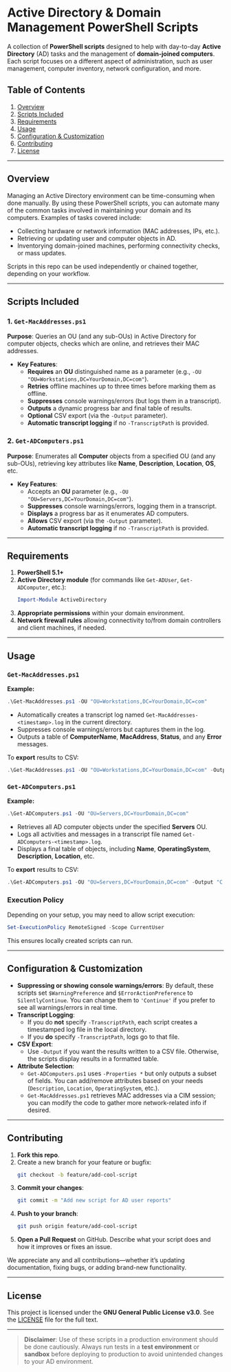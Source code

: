 # Active Directory & Domain Management PowerShell Scripts

A collection of **PowerShell scripts** designed to help with day-to-day **Active Directory** (AD) tasks and the management of **domain-joined computers**. Each script focuses on a different aspect of administration, such as user management, computer inventory, network configuration, and more.

## Table of Contents

1. [Overview](#overview)  
2. [Scripts Included](#scripts-included)  
3. [Requirements](#requirements)  
4. [Usage](#usage)  
5. [Configuration & Customization](#configuration--customization)  
6. [Contributing](#contributing)  
7. [License](#license)

---

## Overview

Managing an Active Directory environment can be time-consuming when done manually. By using these PowerShell scripts, you can automate many of the common tasks involved in maintaining your domain and its computers. Examples of tasks covered include:

- Collecting hardware or network information (MAC addresses, IPs, etc.).  
- Retrieving or updating user and computer objects in AD.  
- Inventorying domain-joined machines, performing connectivity checks, or mass updates.

Scripts in this repo can be used independently or chained together, depending on your workflow.

---

## Scripts Included

### 1. **`Get-MacAddresses.ps1`**  
**Purpose**: Queries an OU (and any sub-OUs) in Active Directory for computer objects, checks which are online, and retrieves their MAC addresses.  
- **Key Features**:
  - **Requires** an **OU** distinguished name as a parameter (e.g., `-OU "OU=Workstations,DC=YourDomain,DC=com"`).  
  - **Retries** offline machines up to three times before marking them as offline.  
  - **Suppresses** console warnings/errors (but logs them in a transcript).  
  - **Outputs** a dynamic progress bar and final table of results.  
  - **Optional** CSV export (via the `-Output` parameter).  
  - **Automatic transcript logging** if no `-TranscriptPath` is provided.

### 2. **`Get-ADComputers.ps1`**  
**Purpose**: Enumerates all **Computer** objects from a specified OU (and any sub-OUs), retrieving key attributes like **Name**, **Description**, **Location**, **OS**, etc.  
- **Key Features**:
  - Accepts an **OU** parameter (e.g., `-OU "OU=Servers,DC=YourDomain,DC=com"`).  
  - **Suppresses** console warnings/errors, logging them in a transcript.  
  - **Displays** a progress bar as it enumerates AD computers.  
  - **Allows** CSV export (via the `-Output` parameter).  
  - **Automatic transcript logging** if no `-TranscriptPath` is provided.

---

## Requirements

1. **PowerShell 5.1+**  
2. **Active Directory module** (for commands like `Get-ADUser`, `Get-ADComputer`, etc.):  
   ```powershell
   Import-Module ActiveDirectory
   ```
3. **Appropriate permissions** within your domain environment.  
4. **Network firewall rules** allowing connectivity to/from domain controllers and client machines, if needed.

---

## Usage

### `Get-MacAddresses.ps1`

**Example:**  
```powershell
.\Get-MacAddresses.ps1 -OU "OU=Workstations,DC=YourDomain,DC=com"
```
- Automatically creates a transcript log named `Get-MacAddresses-<timestamp>.log` in the current directory.  
- Suppresses console warnings/errors but captures them in the log.  
- Outputs a table of **ComputerName**, **MacAddress**, **Status**, and any **Error** messages.

To **export** results to CSV:  
```powershell
.\Get-MacAddresses.ps1 -OU "OU=Workstations,DC=YourDomain,DC=com" -Output "C:\Temp\WorkstationsMACs.csv"
```

### `Get-ADComputers.ps1`

**Example:**  
```powershell
.\Get-ADComputers.ps1 -OU "OU=Servers,DC=YourDomain,DC=com"
```
- Retrieves all AD computer objects under the specified **Servers** OU.  
- Logs all activities and messages in a transcript file named `Get-ADComputers-<timestamp>.log`.  
- Displays a final table of objects, including **Name**, **OperatingSystem**, **Description**, **Location**, etc.

To **export** results to CSV:  
```powershell
.\Get-ADComputers.ps1 -OU "OU=Servers,DC=YourDomain,DC=com" -Output "C:\Temp\ServersList.csv"
```

### Execution Policy

Depending on your setup, you may need to allow script execution:

```powershell
Set-ExecutionPolicy RemoteSigned -Scope CurrentUser
```
This ensures locally created scripts can run.

---

## Configuration & Customization

- **Suppressing or showing console warnings/errors**: By default, these scripts set `$WarningPreference` and `$ErrorActionPreference` to `SilentlyContinue`. You can change them to `'Continue'` if you prefer to see all warnings/errors in real time.  
- **Transcript Logging**:  
  - If you do **not** specify `-TranscriptPath`, each script creates a timestamped log file in the local directory.  
  - If you **do** specify `-TranscriptPath`, logs go to that file.  
- **CSV Export**:  
  - Use `-Output` if you want the results written to a CSV file. Otherwise, the scripts display results in a formatted table.  
- **Attribute Selection**:  
  - `Get-ADComputers.ps1` uses `-Properties *` but only outputs a subset of fields. You can add/remove attributes based on your needs (`Description`, `Location`, `OperatingSystem`, etc.).  
  - `Get-MacAddresses.ps1` retrieves MAC addresses via a CIM session; you can modify the code to gather more network-related info if desired.

---

## Contributing

1. **Fork this repo**.  
2. Create a new branch for your feature or bugfix:
   ```bash
   git checkout -b feature/add-cool-script
   ```
3. **Commit your changes**:
   ```bash
   git commit -m "Add new script for AD user reports"
   ```
4. **Push to your branch**:
   ```bash
   git push origin feature/add-cool-script
   ```
5. **Open a Pull Request** on GitHub. Describe what your script does and how it improves or fixes an issue.

We appreciate any and all contributions—whether it’s updating documentation, fixing bugs, or adding brand-new functionality.

---

## License

This project is licensed under the **GNU General Public License v3.0**. See the [LICENSE](LICENSE) file for the full text.

---

> **Disclaimer**: Use of these scripts in a production environment should be done cautiously. Always run tests in a **test environment** or **sandbox** before deploying to production to avoid unintended changes to your AD environment.